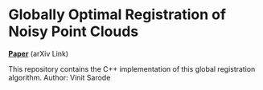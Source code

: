 # Globally Optimal Registration of Noisy Point Clouds
[**Paper**](https://arxiv.org/pdf/1908.08162.pdf) (arXiv Link)

This repository contains the C++ implementation of this global registration algorithm.
Author: Vinit Sarode
